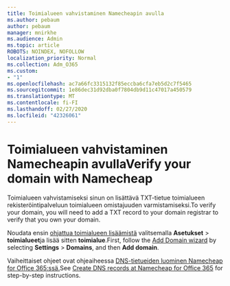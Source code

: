 ```yaml
---
title: Toimialueen vahvistaminen Namecheapin avulla
ms.author: pebaum
author: pebaum
manager: mnirkhe
ms.audience: Admin
ms.topic: article
ROBOTS: NOINDEX, NOFOLLOW
localization_priority: Normal
ms.collection: Adm_O365
ms.custom:
- "1"
ms.openlocfilehash: ac7a66fc3315132f85eccba6cfa7eb5d2c7f5465
ms.sourcegitcommit: 1e86dec31d92dba0f7804db9d11c47017a450579
ms.translationtype: MT
ms.contentlocale: fi-FI
ms.lasthandoff: 02/27/2020
ms.locfileid: "42326061"
---
```

# <a name="verify-your-domain-with-namecheap"></a><span data-ttu-id="d1cbc-102">Toimialueen vahvistaminen Namecheapin avulla</span><span class="sxs-lookup"><span data-stu-id="d1cbc-102">Verify your domain with Namecheap</span></span>

<span data-ttu-id="d1cbc-103">Toimialueen vahvistamiseksi sinun on lisättävä TXT-tietue toimialueen rekisteröintipalveluun toimialueen omistajuuden varmistamiseksi.</span><span class="sxs-lookup"><span data-stu-id="d1cbc-103">To verify your domain, you will need to add a TXT record to your domain registrar to verify that you own your domain.</span></span> 

<span data-ttu-id="d1cbc-104">Noudata ensin [ohjattua toimialueen lisäämistä](https://portal.office.com/adminportal/home#/Domains) valitsemalla **Asetukset** \> **toimialueet**ja lisää sitten **toimialue**.</span><span class="sxs-lookup"><span data-stu-id="d1cbc-104">First, follow the [Add Domain wizard](https://portal.office.com/adminportal/home#/Domains) by selecting **Settings** \> **Domains**, and then **Add domain**.</span></span>
  
<span data-ttu-id="d1cbc-105">Vaiheittaiset ohjeet ovat ohjeaiheessa [DNS-tietueiden luominen Namecheap for Office 365:ssä.](https://docs.microsoft.com/microsoft-365/admin/dns/create-dns-records-at-namecheap)</span><span class="sxs-lookup"><span data-stu-id="d1cbc-105">See [Create DNS records at Namecheap for Office 365](https://docs.microsoft.com/microsoft-365/admin/dns/create-dns-records-at-namecheap) for step-by-step instructions.</span></span>